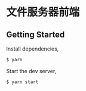 # 文件服务器前端

## Getting Started

Install dependencies,

```bash
$ yarn
```

Start the dev server,

```bash
$ yarn start
```
